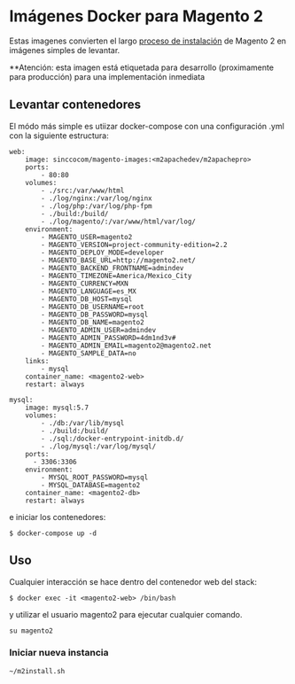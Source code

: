 # Imágenes Docker para Magento 2

Estas imagenes convierten el largo [proceso de instalación](http://devdocs.magento.com/guides/v1.0/install-gde/bk-install-guide.html) de Magento 2 en imágenes simples de levantar.

**Atención: esta imagen está etiquetada para desarrollo (proximamente para producción) para una implementación inmediata

## Levantar contenedores

El módo más simple es utiizar docker-compose con una configuración .yml con la siguiente estructura:

~~~
web:
    image: sinccocom/magento-images:<m2apachedev/m2apachepro>
    ports:
        - 80:80
    volumes:
        - ./src:/var/www/html
        - ./log/nginx:/var/log/nginx
        - ./log/php:/var/log/php-fpm
        - ./build:/build/
        - ./log/magento/:/var/www/html/var/log/
    environment:
        - MAGENTO_USER=magento2
        - MAGENTO_VERSION=project-community-edition=2.2
        - MAGENTO_DEPLOY_MODE=developer
        - MAGENTO_BASE_URL=http://magento2.net/
        - MAGENTO_BACKEND_FRONTNAME=admindev
        - MAGENTO_TIMEZONE=America/Mexico_City
        - MAGENTO_CURRENCY=MXN
        - MAGENTO_LANGUAGE=es_MX
        - MAGENTO_DB_HOST=mysql
        - MAGENTO_DB_USERNAME=root
        - MAGENTO_DB_PASSWORD=mysql
        - MAGENTO_DB_NAME=magento2
        - MAGENTO_ADMIN_USER=admindev
        - MAGENTO_ADMIN_PASSWORD=4dm1nd3v#
        - MAGENTO_ADMIN_EMAIL=magento2@magento2.net
        - MAGENTO_SAMPLE_DATA=no
    links:
        - mysql
    container_name: <magento2-web>
    restart: always

mysql:
    image: mysql:5.7
    volumes:
        - ./db:/var/lib/mysql
        - ./build:/build/
        - ./sql:/docker-entrypoint-initdb.d/
        - ./log/mysql:/var/log/mysql/
    ports:
      - 3306:3306
    environment:
        - MYSQL_ROOT_PASSWORD=mysql
        - MYSQL_DATABASE=magento2
    container_name: <magento2-db>
    restart: always

~~~

e iniciar los contenedores:

~~~
$ docker-compose up -d
~~~

## Uso

Cualquier interacción se hace dentro del contenedor web del stack:
~~~
$ docker exec -it <magento2-web> /bin/bash
~~~
y utilizar el usuario magento2 para ejecutar cualquier comando.
~~~
su magento2
~~~

### Iniciar nueva instancia
~~~
~/m2install.sh
~~~
